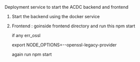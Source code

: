 Deployment service to start the ACDC backend and frontend 

1) Start the backend using the docker service
2) Frontend : goinside frontend directory and run this
    npm start

    if any err_ossl

    export NODE_OPTIONS=--openssl-legacy-provider

    again run npm start